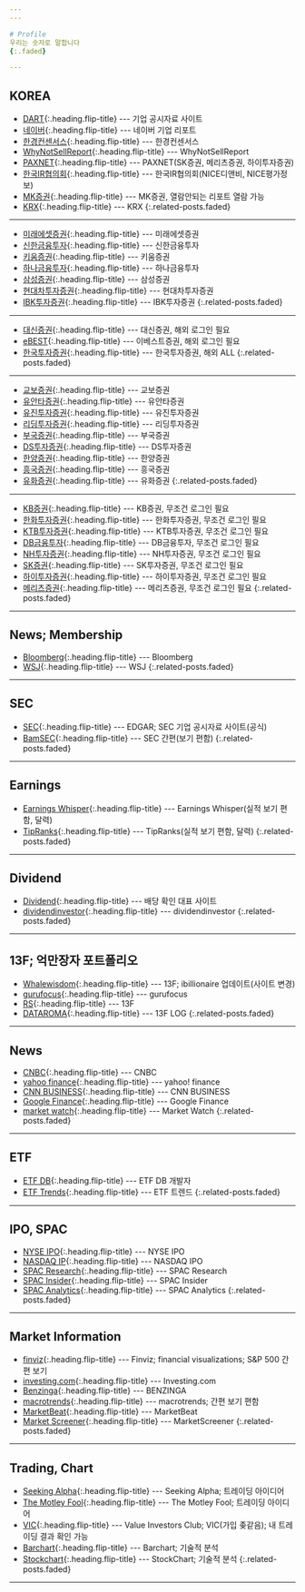```yaml
---
---

# Profile
우리는 숫자로 말합니다
{:.faded}

---
```


## KOREA
* [DART](http://dart.fss.or.kr/){:.heading.flip-title} --- 기업 공시자료 사이트
* [네이버](https://finance.naver.com/research/company_list.nhn){:.heading.flip-title} --- 네이버 기업 리포트
* [한경컨센서스](http://consensus.hankyung.com/apps.analysis/analysis.list?&skinType=business){:.heading.flip-title} --- 한경컨센서스
* [WhyNotSellReport](http://www.whynotsellreport.com/){:.heading.flip-title} --- WhyNotSellReport
* [PAXNET](http://www.paxnet.co.kr/stock/report/report?menuCode=2222){:.heading.flip-title} --- PAXNET(SK증권, 메리츠증권, 하이투자증권)
* [한국IR협의회](https://www.kirs.or.kr/information/tech2020_1.html){:.heading.flip-title} --- 한국IR협의회(NICE디앤비, NICE평가정보)
* [MK증권](https://vip.mk.co.kr/newSt/news/news_list2.php?sCode=110){:.heading.flip-title} --- MK증권, 열람안되는 리포트 열람 가능
* [KRX](http://data.krx.co.kr/contents/MDC/HARD/hardController/MDCHARD001.cmd){:.heading.flip-title} --- KRX
{:.related-posts.faded}

---

* [미래에셋증권](https://securities.miraeasset.com/bbs/board/message/list.do?categoryId=1521){:.heading.flip-title} --- 미래에셋증권
* [신한금융투자](https://open.shinhaninvest.com/phone/investment/3112.jsp){:.heading.flip-title} --- 신한금융투자
* [키움증권](https://invest.kiwoom.com/inv/main){:.heading.flip-title} --- 키움증권
* [하나금융투자](https://www.hanaw.com/main/research/research/RC_000000_M.cmd){:.heading.flip-title} --- 하나금융투자
* [삼성증권](https://www.samsungpop.com/sscommon/jsp/search_m/research.jsp){:.heading.flip-title} --- 삼성증권
* [현대차투자증권](https://m.hmsec.com/mobile/research/research01_list.do?Menu_category=6){:.heading.flip-title} --- 현대차투자증권
* [IBK투자증권](https://www.ibks.com/index.do){:.heading.flip-title} --- IBK투자증권
{:.related-posts.faded}

---

* [대신증권](http://money2.daishin.co.kr/E5/ResearchCenter/Work/Research_BasicList.aspx?pr_code=4){:.heading.flip-title} --- 대신증권, 해외 로그인 필요
* [eBEST](https://www.ebestsec.co.kr/){:.heading.flip-title} --- 이베스트증권, 해외 로그인 필요
* [한국투자증권](https://www.truefriend.com/main/bond/research/_static/TF03cc030300.jsp){:.heading.flip-title} --- 한국투자증권, 해외 ALL
{:.related-posts.faded}

---

* [교보증권](https://m.iprovest.com/weblogic/ResearchServlet/newReports){:.heading.flip-title} --- 교보증권
* [유안타증권](https://www.myasset.com/myasset/research/rs_list/rs_list.cmd?cd006=&cd007=RE01&cd008=){:.heading.flip-title} --- 유안타증권
* [유진투자증권](https://www.eugenefn.com/comm/msgList.do){:.heading.flip-title} --- 유진투자증권
* [리딩투자증권](http://www.leading.co.kr/board/EquityResearch/list){:.heading.flip-title} --- 리딩투자증권
* [부국증권](http://www.bookook.co.kr/research/research_5_0){:.heading.flip-title} --- 부국증권
* [DS투자증권](http://www.ds-sec.co.kr/bbs/board.php?bo_table=sub03_02){:.heading.flip-title} --- DS투자증권
* [한양증권](http://www.hygood.co.kr/board/researchAnalyzeCompany/list){:.heading.flip-title} --- 한양증권
* [흥국증권](http://www.heungkuksec.co.kr/research/company/list.do){:.heading.flip-title} --- 흥국증권
* [유화증권](https://www.yhs.co.kr/yhsBoard/mboard.asp?strBoardID=ya_busi_analysis){:.heading.flip-title} --- 유화증권
{:.related-posts.faded}

---

* [KB증권](https://www.kbsec.com/go.able?linkcd=m04010010){:.heading.flip-title} --- KB증권, 무조건 로그인 필요
* [한화투자증권](https://www.hanwhawm.com/main/research/main/list.cmd?depth2_id=1002&mode=depth2&viewclass=){:.heading.flip-title} --- 한화투자증권, 무조건 로그인 필요
* [KTB투자증권](https://www.ktb.co.kr/research/article/common.jspx?rGubun=I01&sctrGubun=I01&web=0){:.heading.flip-title} --- KTB투자증권, 무조건 로그인 필요
* [DB금융투자](https://www.db-fi.com/main/main.do){:.heading.flip-title} --- DB금융투자, 무조건 로그인 필요
* [NH투자증권](https://www.nhqv.com/){:.heading.flip-title} --- NH투자증권, 무조건 로그인 필요
* [SK증권](https://www.sks.co.kr/main/index.cmd){:.heading.flip-title} --- SK투자증권, 무조건 로그인 필요
* [하이투자증권](https://www.hi-ib.com/){:.heading.flip-title} --- 하이투자증권, 무조건 로그인 필요
* [메리츠증권](https://home.imeritz.com/dalyrpt/InfoMain.do){:.heading.flip-title} --- 메리츠증권, 무조건 로그인 필요
{:.related-posts.faded}

---

## News; Membership
* [Bloomberg](https://www.bloomberg.com/markets){:.heading.flip-title} --- Bloomberg
* [WSJ](https://www.wsj.com/news/markets){:.heading.flip-title} --- WSJ
{:.related-posts.faded}

---

## SEC
* [SEC](https://www.sec.gov/edgar.shtml){:.heading.flip-title} --- EDGAR; SEC 기업 공시자료 사이트(공식)
* [BamSEC](https://www.bamsec.com/){:.heading.flip-title} --- SEC 간편(보기 편함)
{:.related-posts.faded}

---

## Earnings
* [Earnings Whisper](https://www.earningswhispers.com){:.heading.flip-title} --- Earnings Whisper(실적 보기 편함, 달력)
* [TipRanks](https://www.tipranks.com){:.heading.flip-title} --- TipRanks(실적 보기 편함, 달력)
{:.related-posts.faded}

---

## Dividend
* [Dividend](https://www.dividend.com/){:.heading.flip-title} --- 배당 확인 대표 사이트
* [dividendinvestor](https://www.dividendinvestor.com){:.heading.flip-title} --- dividendinvestor
{:.related-posts.faded}

---

## 13F; 억만장자 포트폴리오
* [Whalewisdom](https://whalewisdom.com/){:.heading.flip-title} --- 13F; ibillionaire 업데이트(사이트 변경)
* [gurufocus](https://www.gurufocus.com){:.heading.flip-title} --- gurufocus
* [RS](http://relationalstocks.com/instshow.php?op=summary&id=1){:.heading.flip-title} --- 13F
* [DATAROMA](https://www.dataroma.com/m/home.php){:.heading.flip-title} --- 13F LOG
{:.related-posts.faded}

---

## News
* [CNBC](https://www.cnbc.com){:.heading.flip-title} --- CNBC
* [yahoo finance](https://finance.yahoo.com/){:.heading.flip-title} --- yahoo! finance
* [CNN BUSINESS](https://edition.cnn.com/business){:.heading.flip-title} --- CNN BUSINESS
* [Google Finance](https://www.google.com/finance){:.heading.flip-title} --- Google Finance
* [market watch](https://www.marketwatch.com/){:.heading.flip-title} --- Market Watch
{:.related-posts.faded}

---

## ETF
* [ETF DB](https://www.etfdb.com){:.heading.flip-title} --- ETF DB 개발자
* [ETF Trends](https://www.etftrends.com){:.heading.flip-title} --- ETF 트렌드
{:.related-posts.faded}

---

## IPO, SPAC
* [NYSE IPO](https://www.nyse.com/ipo-center/filings){:.heading.flip-title} --- NYSE IPO
* [NASDAQ IP](https://www.nasdaq.com/market-activity/ipos){:.heading.flip-title} --- NASDAQ IPO
* [SPAC Research](https://www.spacresearch.com/){:.heading.flip-title} --- SPAC Research  
* [SPAC Insider](https://www.spacinsider.com/){:.heading.flip-title} --- SPAC Insider
* [SPAC Analytics](https://www.spacanalytics.com/){:.heading.flip-title} --- SPAC Analytics
{:.related-posts.faded}

---

## Market Information
* [finviz](https://finviz.com/){:.heading.flip-title} --- Finviz; financial visualizations; S&P 500 간편 보기
* [investing.com](https://www.investing.com){:.heading.flip-title} --- Investing.com
* [Benzinga](https://www.benzinga.com){:.heading.flip-title} --- BENZINGA
* [macrotrends](https://www.macrotrends.net){:.heading.flip-title} --- macrotrends; 간편 보기 편함
* [MarketBeat](https://www.marketbeat.com/stocks){:.heading.flip-title} --- MarketBeat
* [Market Screener](https://www.marketscreener.com){:.heading.flip-title} --- MarketScreener
{:.related-posts.faded}

---

## Trading, Chart
* [Seeking Alpha](https://www.seekingalpha.com){:.heading.flip-title} --- Seeking Alpha; 트레이딩 아이디어
* [The Motley Fool](https://www.fool.com){:.heading.flip-title} --- The Motley Fool; 트레이딩 아이디어
* [VIC](https://www.valueinvestorsclub.com){:.heading.flip-title} --- Value Investors Club; VIC(가입 좆같음); 내 트레이딩 결과 확인 가능
* [Barchart](https://www.barchart.com){:.heading.flip-title} --- Barchart; 기술적 분석
* [Stockchart](https://www.stockcharts.com){:.heading.flip-title} --- StockChart; 기술적 분석
{:.related-posts.faded}

---
